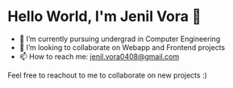 # Hello World, I'm Jenil Vora 👋

- 🌱 I’m currently pursuing undergrad in Computer Engineering
- 👯 I’m looking to collaborate on Webapp and Frontend projects
- 📫 How to reach me: jenil.vora0408@gmail.com

Feel free to reachout to me to collaborate on new projects :)
